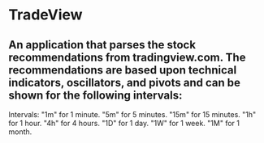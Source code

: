 # TradeView 

## An application that parses the stock recommendations from tradingview.com. The recommendations are based upon technical indicators, oscillators, and pivots and can be shown for the following intervals:

Intervals:
"1m" for 1 minute.
"5m" for 5 minutes.
"15m" for 15 minutes.
"1h" for 1 hour.
"4h" for 4 hours.
"1D" for 1 day.
"1W" for 1 week.
"1M" for 1 month.
